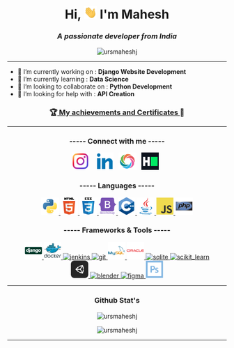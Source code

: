 **<h1 align="center">Hi, <img src="https://raw.githubusercontent.com/ABSphreak/ABSphreak/master/gifs/Hi.gif" width="30px"> I'm Mahesh</h1>**
<h3 align="center"><i>A passionate developer from India</i></h3>
<p align="center"> 
<img src="https://komarev.com/ghpvc/?username=ursmaheshj&label=Profile%20views&color=0e75b6&style=flat" alt="ursmaheshj" /> 
</p>
<hr align="center">

- 🔭 I’m currently working on : **Django Website Development** 
- 🌱 I’m currently learning : **Data Science**
- 👯 I’m looking to collaborate on : **Python Development**
- 🤔 I’m looking for help with : **API Creation**

<h3 align="center">🏆<a href="https://ursmaheshj.github.io/Course-Completion-Certificates/" target="_blank"><b> My achievements and Certificates </b></a> 🥇
</h3>
<hr align="center" >

**<h3 align="center">----- Connect with me -----</h3>**
<p align="center">
<a href="https://www.instagram.com/ursmaheshj" target="_blank"><img src="./src/logo-instagram.svg" width="40" height="40"></a> &nbsp;&nbsp; 
<a href="https://linkedin.com/in/ursmaheshj" target="_blank"><img src="./src/logo-linkedin.svg" width="40" height="40"></a> &nbsp;
<a href="https://www.sololearn.com/profile/12054699" target="_blank"><img src="./src/logo-sololearn.png" width="40" height="40"></a> &nbsp; 
<a href="https://hackerrank.com/ursmaheshj" target="_blank"><img src="./src/logo-hackerrank.png" width="40" height="40"></a> &nbsp; 
<!-- <a href="https://replit.com/@ursmaheshj" target="_blank"><img src="./src/logo-replit.svg" width="35" height="35"></a> &nbsp; --> 
<!-- <a href="https://kaggle.com/ursmaheshj" target="_blank"><img src="./src/logo-kaggle.svg" width="40" height="40"></a> -->
<!-- <a href="https://www.leetcode.com/ursmaheshj" target="_blank"><img src="./src/logo-leetcode.png" width="40" height="40"></a> -->
</p>


**<h3 align="center">----- Languages -----</h3>**
<p align="center"> 
<a href="https://www.python.org" target="_blank"> <img src="https://raw.githubusercontent.com/devicons/devicon/master/icons/python/python-original.svg" alt="python" width="40" height="40"/> </a>
<a href="https://www.w3.org/html/" target="_blank"> <img src="https://raw.githubusercontent.com/devicons/devicon/master/icons/html5/html5-original-wordmark.svg" alt="html5" width="40" height="40"/> </a> 
<a href="https://www.w3schools.com/css/" target="_blank"> <img src="https://raw.githubusercontent.com/devicons/devicon/master/icons/css3/css3-original-wordmark.svg" alt="css3" width="40" height="40"/> </a> 
<a href="https://getbootstrap.com" target="_blank"> <img src="https://raw.githubusercontent.com/devicons/devicon/master/icons/bootstrap/bootstrap-plain-wordmark.svg" alt="bootstrap" width="40" height="40"/> </a> 
<a href="https://www.w3schools.com/cpp/" target="_blank"> <img src="https://raw.githubusercontent.com/devicons/devicon/master/icons/cplusplus/cplusplus-original.svg" alt="cplusplus" width="40" height="40"/> </a>    
<a href="https://www.java.com" target="_blank"> <img src="https://raw.githubusercontent.com/devicons/devicon/master/icons/java/java-original.svg" alt="java" width="40" height="40"/> </a>    
<a href="https://developer.mozilla.org/en-US/docs/Web/JavaScript" target="_blank"> <img src="https://raw.githubusercontent.com/devicons/devicon/master/icons/javascript/javascript-original.svg" alt="javascript" width="40" height="40"/> </a> 
<a href="https://www.php.net" target="_blank"> <img src="https://raw.githubusercontent.com/devicons/devicon/master/icons/php/php-original.svg" alt="php" width="40" height="40"/> </a>    
</p>
  
  
**<h3 align="center">----- Frameworks & Tools -----</h3>**
<p align="center">
<a href="https://www.djangoproject.com/" target="_blank"> <img src="https://raw.githubusercontent.com/devicons/devicon/master/icons/django/django-original.svg" alt="django" width="40" height="40"/> </a> 
<a href="https://www.docker.com/" target="_blank"> <img src="https://raw.githubusercontent.com/devicons/devicon/master/icons/docker/docker-original-wordmark.svg" alt="docker" width="40" height="40"/> </a> 
<a href="https://www.jenkins.io" target="_blank"> <img src="https://www.vectorlogo.zone/logos/jenkins/jenkins-icon.svg" alt="jenkins" width="40" height="40"/> </a> 
<a href="https://git-scm.com/" target="_blank"> <img src="https://www.vectorlogo.zone/logos/git-scm/git-scm-icon.svg" alt="git" width="40" height="40"/> </a> 
<a href="https://www.mysql.com/" target="_blank"> <img src="https://raw.githubusercontent.com/devicons/devicon/master/icons/mysql/mysql-original-wordmark.svg" alt="mysql" width="40" height="40"/> </a> 
<a href="https://www.oracle.com/" target="_blank"> <img src="https://raw.githubusercontent.com/devicons/devicon/master/icons/oracle/oracle-original.svg" alt="oracle" width="40" height="40"/> </a> 
<a href="https://www.sqlite.org/" target="_blank"> <img src="https://www.vectorlogo.zone/logos/sqlite/sqlite-icon.svg" alt="sqlite" width="40" height="40"/> </a> 
<!-- <a href="https://www.tensorflow.org" target="_blank"> <img src="https://www.vectorlogo.zone/logos/tensorflow/tensorflow-icon.svg" alt="tensorflow" width="40" height="40"/> </a>  -->
<a href="https://scikit-learn.org/" target="_blank"> <img src="https://upload.wikimedia.org/wikipedia/commons/0/05/Scikit_learn_logo_small.svg" alt="scikit_learn" width="40" height="40"/> </a> 
<!-- <a href="https://hadoop.apache.org/" target="_blank"> <img src="https://www.vectorlogo.zone/logos/apache_hadoop/apache_hadoop-icon.svg" alt="hadoop" width="40" height="40"/> </a>  -->
</br>
<a href="https://unity.com/" target="_blank"> <img src="./src/logo-unity.png" alt="unity" width="40" height="40"/> </a> 
<a href="https://www.blender.org/" target="_blank"> <img src="https://download.blender.org/branding/community/blender_community_badge_white.svg" alt="blender" width="40" height="40"/> </a> 
<a href="https://www.figma.com/" target="_blank"> <img src="https://www.vectorlogo.zone/logos/figma/figma-icon.svg" alt="figma" width="40" height="40"/> </a> 
<a href="https://www.photoshop.com/en" target="_blank"> <img src="https://raw.githubusercontent.com/devicons/devicon/master/icons/photoshop/photoshop-line.svg" alt="photoshop" width="40" height="40"/> </a>
</p>

<hr align="center" >

**<h3 align="center">Github Stat's</h3>**

<p align="center"><img align="center" src="https://github-readme-stats.vercel.app/api/top-langs?username=ursmaheshj&show_icons=true&locale=en&layout=compact&theme=nightowl" alt="ursmaheshj" />
</p>
<p align="center"><img align="center" src="https://github-readme-stats.vercel.app/api?username=ursmaheshj&include_all_commits=true&count_private=true&show_icons=true&line_height=20&title_color=7A7ADB&icon_color=2234AE&text_color=D3D3D3&bg_color=0,000000,130F40&" alt="ursmaheshj" /></p>

<hr align="center" >
